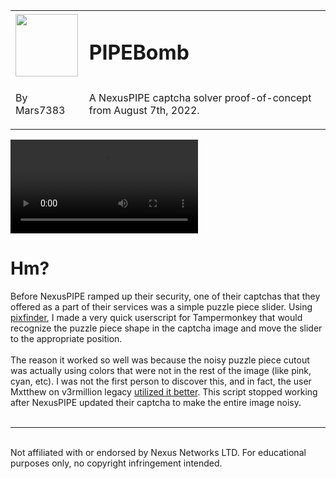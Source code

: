 <table style="border: none;">
  <tr>
    <td>
      <img src="https://i.imgur.com/HFkBiki.png" width="100" />
    </td>
    <td>
      <h1>PIPEBomb</h1> 
    </td>
  </tr>
  <tr>
    <td>
      <p>By Mars7383</p>
    </td>
    <td>
      <p>A NexusPIPE captcha solver proof-of-concept from August 7th, 2022.</p> 
    </td>
  </tr>
</table>

<video src="https://github.com/Mars7383/PIPEBomb/assets/72959419/5beb338f-7d83-4fee-8428-7642e582bec2"></video>

<h1>Hm?</h1>
Before NexusPIPE ramped up their security, one of their captchas that they offered as a part of their services was a simple puzzle piece slider. Using <a href="https://github.com/AndriiHeonia/pixfinder">pixfinder</a>, I made a very quick userscript for Tampermonkey that would recognize the puzzle piece shape in the captcha image and move the slider to the appropriate position.
<br><br>
The reason it worked so well was because the noisy puzzle piece cutout was actually using colors that were not in the rest of the image (like pink, cyan, etc). I was not the first person to discover this, and in fact, the user Mxtthew on v3rmillion legacy <a href="https://imgur.com/a/IGAUbVB">utilized it better</a>. This script stopped working after NexusPIPE updated their captcha to make the entire image noisy.
<br><br>
<hr><br>
Not affiliated with or endorsed by Nexus Networks LTD. For educational purposes only, no copyright infringement intended.
